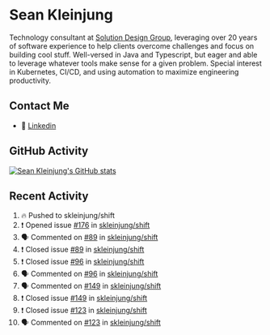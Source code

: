 # Sean Kleinjung

Technology consultant at [Solution Design Group](https://solutiondesign.com/), leveraging over 20 years of software experience to help clients overcome challenges and focus on building cool stuff. Well-versed in Java and Typescript, but eager and able to leverage whatever tools make sense for a given problem. Special interest in Kubernetes, CI/CD, and using automation to maximize engineering productivity.

<!--
**skleinjung/skleinjung** is a ✨ _special_ ✨ repository because its `README.md` (this file) appears on your GitHub profile.

Here are some ideas to get you started:

- 🔭 I’m currently working on ...
- 🌱 I’m currently learning ...
- 👯 I’m looking to collaborate on ...
- 🤔 I’m looking for help with ...
- 💬 Ask me about ...
- 📫 How to reach me: ...
- 😄 Pronouns: ...
- ⚡ Fun fact: ...
-->

## Contact Me

<!-- - 💬 [Personal site](https://phatho-folio.now.sh/) -->
- 🔗 [Linkedin](https://www.linkedin.com/in/sean-kleinjung/)
<!-- - 📧 <a href="mailto:hohuuphat22@gmail.com">Email</a> -->

<!-- - 🤐 <a id="raw-url" href="https://nightly.link/DeKal/dekal-cv-v2/workflows/build/main/huuphatho_cv.zip">Latest Resume (.zip)</a>
- 📄 <a id="raw-url" href="https://raw.githubusercontent.com/DeKal/DeKal/master/cv/phathuuho_cv.pdf">Resume (Manually uploaded)</a> -->

## GitHub Activity

[![Sean Kleinjung's GitHub stats](https://github-readme-stats.vercel.app/api?username=skleinjung&show_icons=true&theme=dark&count_private=true)](https://github.com/skleinjung)

## Recent Activity
<!--START_SECTION:activity-->
1. 🔥 Pushed to skleinjung/shift
2. ❗️ Opened issue [#176](https://github.com/skleinjung/shift/issues/176) in [skleinjung/shift](https://github.com/skleinjung/shift)
3. 🗣 Commented on [#89](https://github.com/skleinjung/shift/issues/89) in [skleinjung/shift](https://github.com/skleinjung/shift)
4. ❗️ Closed issue [#89](https://github.com/skleinjung/shift/issues/89) in [skleinjung/shift](https://github.com/skleinjung/shift)
5. ❗️ Closed issue [#96](https://github.com/skleinjung/shift/issues/96) in [skleinjung/shift](https://github.com/skleinjung/shift)
6. 🗣 Commented on [#96](https://github.com/skleinjung/shift/issues/96) in [skleinjung/shift](https://github.com/skleinjung/shift)
7. 🗣 Commented on [#149](https://github.com/skleinjung/shift/issues/149) in [skleinjung/shift](https://github.com/skleinjung/shift)
8. ❗️ Closed issue [#149](https://github.com/skleinjung/shift/issues/149) in [skleinjung/shift](https://github.com/skleinjung/shift)
9. ❗️ Closed issue [#123](https://github.com/skleinjung/shift/issues/123) in [skleinjung/shift](https://github.com/skleinjung/shift)
10. 🗣 Commented on [#123](https://github.com/skleinjung/shift/issues/123) in [skleinjung/shift](https://github.com/skleinjung/shift)
<!--END_SECTION:activity-->